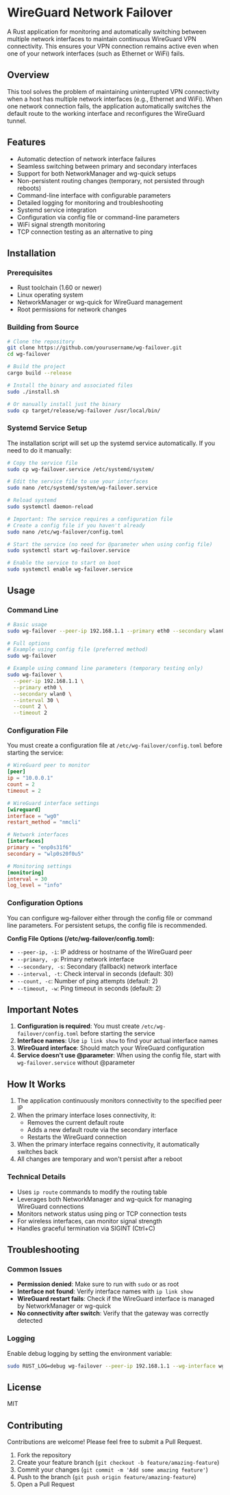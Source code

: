 # WireGuard Network Failover

A Rust application for monitoring and automatically switching between multiple network interfaces to maintain continuous WireGuard VPN connectivity. This ensures your VPN connection remains active even when one of your network interfaces (such as Ethernet or WiFi) fails.

## Overview

This tool solves the problem of maintaining uninterrupted VPN connectivity when a host has multiple network interfaces (e.g., Ethernet and WiFi). When one network connection fails, the application automatically switches the default route to the working interface and reconfigures the WireGuard tunnel.

## Features

- Automatic detection of network interface failures
- Seamless switching between primary and secondary interfaces
- Support for both NetworkManager and wg-quick setups
- Non-persistent routing changes (temporary, not persisted through reboots)
- Command-line interface with configurable parameters
- Detailed logging for monitoring and troubleshooting
- Systemd service integration
- Configuration via config file or command-line parameters
- WiFi signal strength monitoring
- TCP connection testing as an alternative to ping

## Installation

### Prerequisites

- Rust toolchain (1.60 or newer)
- Linux operating system
- NetworkManager or wg-quick for WireGuard management
- Root permissions for network changes

### Building from Source

```bash
# Clone the repository
git clone https://github.com/yourusername/wg-failover.git
cd wg-failover

# Build the project
cargo build --release

# Install the binary and associated files
sudo ./install.sh

# Or manually install just the binary
sudo cp target/release/wg-failover /usr/local/bin/
```

### Systemd Service Setup

The installation script will set up the systemd service automatically. If you need to do it manually:

```bash
# Copy the service file
sudo cp wg-failover.service /etc/systemd/system/

# Edit the service file to use your interfaces
sudo nano /etc/systemd/system/wg-failover.service

# Reload systemd
sudo systemctl daemon-reload

# Important: The service requires a configuration file
# Create a config file if you haven't already
sudo nano /etc/wg-failover/config.toml

# Start the service (no need for @parameter when using config file)
sudo systemctl start wg-failover.service

# Enable the service to start on boot
sudo systemctl enable wg-failover.service
```

## Usage

### Command Line

```bash
# Basic usage
sudo wg-failover --peer-ip 192.168.1.1 --primary eth0 --secondary wlan0

# Full options
# Example using config file (preferred method)
sudo wg-failover

# Example using command line parameters (temporary testing only)
sudo wg-failover \
  --peer-ip 192.168.1.1 \
  --primary eth0 \
  --secondary wlan0 \
  --interval 30 \
  --count 2 \
  --timeout 2
```

### Configuration File

You must create a configuration file at `/etc/wg-failover/config.toml` before starting the service:

```toml
# WireGuard peer to monitor
[peer]
ip = "10.0.0.1"
count = 2
timeout = 2

# WireGuard interface settings
[wireguard]
interface = "wg0"
restart_method = "nmcli"

# Network interfaces
[interfaces]
primary = "enp0s31f6"
secondary = "wlp0s20f0u5"

# Monitoring settings
[monitoring]
interval = 30
log_level = "info"
```

### Configuration Options

You can configure wg-failover either through the config file or command line parameters. For persistent setups, the config file is recommended.

**Config File Options (/etc/wg-failover/config.toml):**

- `--peer-ip, -i`: IP address or hostname of the WireGuard peer
- `--primary, -p`: Primary network interface
- `--secondary, -s`: Secondary (fallback) network interface
- `--interval, -t`: Check interval in seconds (default: 30)
- `--count, -c`: Number of ping attempts (default: 2)
- `--timeout, -w`: Ping timeout in seconds (default: 2)

## Important Notes

1. **Configuration is required**: You must create `/etc/wg-failover/config.toml` before starting the service
2. **Interface names**: Use `ip link show` to find your actual interface names
3. **WireGuard interface**: Should match your WireGuard configuration
4. **Service doesn't use @parameter**: When using the config file, start with `wg-failover.service` without @parameter

## How It Works

1. The application continuously monitors connectivity to the specified peer IP
2. When the primary interface loses connectivity, it:
   - Removes the current default route
   - Adds a new default route via the secondary interface
   - Restarts the WireGuard connection
3. When the primary interface regains connectivity, it automatically switches back
4. All changes are temporary and won't persist after a reboot

### Technical Details

- Uses `ip route` commands to modify the routing table
- Leverages both NetworkManager and wg-quick for managing WireGuard connections
- Monitors network status using ping or TCP connection tests
- For wireless interfaces, can monitor signal strength
- Handles graceful termination via SIGINT (Ctrl+C)

## Troubleshooting

### Common Issues

- **Permission denied**: Make sure to run with `sudo` or as root
- **Interface not found**: Verify interface names with `ip link show`
- **WireGuard restart fails**: Check if the WireGuard interface is managed by NetworkManager or wg-quick
- **No connectivity after switch**: Verify that the gateway was correctly detected

### Logging

Enable debug logging by setting the environment variable:

```bash
sudo RUST_LOG=debug wg-failover --peer-ip 192.168.1.1 --wg-interface wg0 --primary eth0 --secondary wlan0
```

## License

MIT

## Contributing

Contributions are welcome! Please feel free to submit a Pull Request.

1. Fork the repository
2. Create your feature branch (`git checkout -b feature/amazing-feature`)
3. Commit your changes (`git commit -m 'Add some amazing feature'`)
4. Push to the branch (`git push origin feature/amazing-feature`)
5. Open a Pull Request
